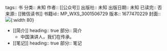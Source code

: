 tags:: 书
分类:: 未知
作者:: [[公众号]]
出版社:: 未知
出版日期:: 未知
已读完:: 否
来源:: [[微信读书]]
书籍id:: MP_WXS_3001506729
版本:: 1677470229
封面:: ![](http://wx.qlogo.cn/mmhead/Q3auHgzwzM5AibVTZfXYG6eOHr2H7bkXibVq5KB1SYCicAApgJOhEVGzQ/0){:width 80}

- [[简介]]
  heading:: true
  部分:: 简介
	- 中国演讲人，我们在传承。
- [[笔记]]
  heading:: true
  部分:: 笔记